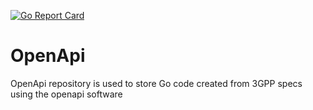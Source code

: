 <!--
# SPDX-FileCopyrightText: 2024 Intel Corporation

SPDX-License-Identifier: Apache-2.0
-->
[![Go Report Card](https://goreportcard.com/badge/github.com/omec-project/openapi)](https://goreportcard.com/report/github.com/omec-project/openapi)

# OpenApi

OpenApi repository is used to store Go code created from 3GPP specs using the openapi software
